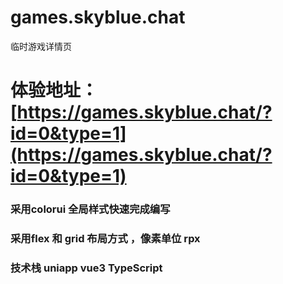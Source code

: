 # games.skyblue.chat
 临时游戏详情页
 
 # 体验地址：[https://games.skyblue.chat/?id=0&type=1](https://games.skyblue.chat/?id=0&type=1)

### 采用colorui 全局样式快速完成编写

### 采用flex 和 grid 布局方式 ，像素单位 rpx

### 技术栈 uniapp vue3 TypeScript


